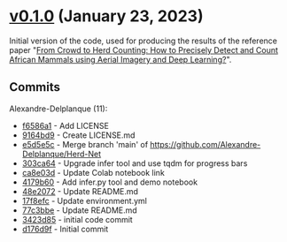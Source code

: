 # [v0.1.0](https://github.com/Alexandre-Delplanque/HerdNet/releases/tag/v0.1.0) (January 23, 2023)
Initial version of the code, used for producing the results of the reference paper "[From Crowd to Herd Counting: How to Precisely Detect and Count African Mammals using Aerial Imagery and Deep Learning?](https://doi.org/10.1016/j.isprsjprs.2023.01.025)".

## Commits
Alexandre-Delplanque (11):
- [f6586a1](https://github.com/Alexandre-Delplanque/HerdNet/commit/f6586a1bf846cf6ac66762ad84091e3476e1e435) - Add LICENSE
- [9164bd9](https://github.com/Alexandre-Delplanque/HerdNet/commit/9164bd941245701fcd1e734992d88a8edd4b9568) - Create LICENSE.md
- [e5d5e5c](https://github.com/Alexandre-Delplanque/HerdNet/commit/e5d5e5cc3589153470c4da07c2b21dd9d1415fdc) - Merge branch 'main' of https://github.com/Alexandre-Delplanque/Herd-Net
- [303ca64](https://github.com/Alexandre-Delplanque/HerdNet/commit/303ca64f2ef9fc243ff32b807cb329c36431e03d) - Upgrade infer tool and use tqdm for progress bars
- [ca8e03d](https://github.com/Alexandre-Delplanque/HerdNet/commit/ca8e03d3b0d3795e85329abf4ba7f966d6e26887) - Update Colab notebook link
- [4179b60](https://github.com/Alexandre-Delplanque/HerdNet/commit/4179b600cf9b1ac45ca4a262d0b24c952be62a99) - Add infer.py tool and demo notebook
- [48e2072](https://github.com/Alexandre-Delplanque/HerdNet/commit/48e2072bc75b696d67e7e7bcc5f7915c0ff4fe9f) - Update README.md
- [17f8efc](https://github.com/Alexandre-Delplanque/HerdNet/commit/17f8efc53ec761f9da7636d4562728e00c51072f) - Update environment.yml
- [77c3bbe](https://github.com/Alexandre-Delplanque/HerdNet/commit/77c3bbe6d3d1e17be9229c42c591f8719f0d880a) - Update README.md
- [3423d85](https://github.com/Alexandre-Delplanque/HerdNet/commit/3423d85f80a0f11c6d83d40ebe3ac9bf262d488b) - initial code commit
- [d176d9f](https://github.com/Alexandre-Delplanque/HerdNet/commit/d176d9fcc721c97888550a36b542a5bbb72f0fba) - Initial commit